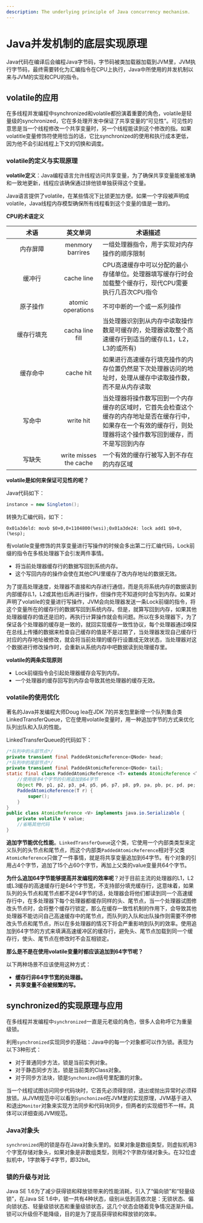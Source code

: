 ```yaml
---
description: The underlying principle of Java concurrency mechanism.
---
```


# Java并发机制的底层实现原理

Java代码在编译后会编程Java字节码，字节码被类加载器加载到JVM里，JVM执行字节码，最终需要转化为汇编指令在CPU上执行，Java中所使用的并发机制以来与JVM的实现和CPU的指令。

## volatile的应用

在多线程并发编程中synchronized和volatile都扮演着重要的角色，volatile是轻量级的synchronized，它在多处理开发中保证了共享变量的“可见性”。可见性的意思是当一个线程修改一个共享变量时，另一个线程能读到这个修改的指。如果volatitle变量修饰符使用恰当的话，它比synchronized的使用和执行成本更低，因为他不会引起线程上下文的切换和调度。

### volatile的定义与实现原理

**volatile定义**：Java编程语言允许线程访问共享变量，为了确保共享变量能被准确和一致地更新，线程应该确保通过排他锁单独获得这个变量。

Java语言提供了volatile，在某些情况下比锁更加方便。如果一个字段被声明成volatile，Java线程内存模型确保所有线程看到这个变量的值是一致的。

**CPU的术语定义**

<style>
table th:first-of-type { 
    width: 120px;
}
</style>

|    术语    |        英文单词        | 术语描述                                                     |
| :--------: | :--------------------: | ------------------------------------------------------------ |
|  内存屏障  |    menmory barrires    | 一组处理器指令，用于实现对内存操作的顺序限制                 |
|   缓冲行   |       cache line       | CPU高速缓存中可以分配的最小存储单位。处理器填写缓存行时会加载整个缓存行，现代CPU需要执行几百次CPU指令 |
|  原子操作  |   atomic operations    | 不可中断的一个或一系列操作                                   |
| 缓存行填充 |    cacha line fill     | 当处理器识别到从内存中读取操作数是可缓存的，处理器读取整个高速缓存行到适当的缓存(L1，L2，L3的或所有) |
|  缓存命中  |       cache hit        | 如果进行高速缓存行填充操作的内存位置仍然是下次处理器访问的地址时，处理从缓存中读取操作数，而不是从内存读取 |
|   写命中   |       write hit        | 当处理器将操作数写回到一个内存缓存的区域时，它首先会检查这个缓存的内存地址是否在缓存行中，如果存在一个有效的缓存行，则处理器将这个操作数写回到缓存，而不是写回到内存 |
|   写缺失   | write misses the cache | 一个有效的缓存行被写入到不存在的内存区域                     |

**volatile是如何来保证可见性的呢？**

Java代码如下：

```java
instance = new Singleton();
```

转换为汇编代码，如下：

```assembly
0x01a3deld: movb $0×0,0×1104800(%esi);0x01a3de24: lock add1 $0×0,(%esp);
```

有volatile变量修饰的共享变量进行写操作的时候会多出第二行汇编代码，Lock前缀的指令在多核处理器下会引发两件事情。

- 将当前处理器缓存行的数据写回到系统内存。
- 这个写回内存的操作会使在其他CPU里缓存了改内存地址的数据无效。

为了提高处理速度，处理器不直接和内存进行通信，而是先将系统内存的数据读到内部缓存(L1，L2或其他)后再进行操作，但操作完不知道何时会写到内存。如果对声明了volatile的变量进行写操作，JVM会向处理器发送一条Lock前缀的指令，将这个变量所在的缓存行的数据写回到系统内存。但是，就算写回到内存，如果其他处理器缓存的值还是旧的，再执行计算操作就会有问题。所以在多处理器下，为了保证各个处理器的缓存是一致的，就回实现缓存一致性协议，每个处理器通过嗅探在总线上传播的数据来检查自己缓存的值是不是过期了，当处理器发现自己缓存行对应的内存地址被修改，就会将当前处理的缓存行设置成无效状态，当处理器对这个数据进行修改操作时，会重新从系统内存中吧数据读到处理缓存里。

**volatile的两条实现原则**

- Lock前缀指令会引起处理器缓存会写到内存。
- 一个处理器的缓存回写到内存会导致其他处理器的缓存无效。

### volatile的使用优化

著名的Java并发编程大师Doug lea在JDK 7的并发包里新增一个队列集合类LinkedTransferQueue，它在使用volatile变量时，用一种追加字节的方式来优化队列出队和入队的性能。

LinkedTransferQueue的代码如下：

```java
/*队列中的头部节点*/
private transient final PaddedAtomicReference<QNode> head;
/*队列中的尾部节点*/
private transient final PaddedAtomicReference<QNode> tail;
static final class PaddedAtomicReference <T> extends AtomicReference <T> {
    //使用很多4个字节的引用追加到64字节
    Object P0, p1, p2, p3, p4, p5, p6, p7, p8, p9, pa, pb, pc, pd, pe;
    PaddedAtomicReference(T r) {
        super();
    }
}
public class AtomicReference <V> implements java.io.Serializable {
    private volatile V value;
    //省略其他代码
}
```

**追加字节能优化性能**。`LinkedTransferQueue`这个类，它使用一个内部类类型来定义队列的头节点和尾节点，而这个内部类`PaddedAtomicReference`相对于父类`AtomicReference`只做了一件事情，就是将共享变量追加到64字节。有个对象的引用占4个字节，追加了15个占60个字节，再加上父类的value变量共64个字节。

**为什么追加64字节能够提高并发编程的效率呢**？对于目前主流的处理器的L1，L2或L3缓存的高速缓存行是64个字节宽，不支持部分填充缓存行，这意味着，如果队列的头节点和尾节点都不足64字节的话，处理器会将他们都读到同一个高速缓存行中，在多处理器下每个处理器都缓存同样的头、尾节点，当一个处理器试图修改头节点时，会将整个缓存行锁定，那么在缓存一致性机制的作用下，会导致其他处理器不能访问自己高速缓存中的尾节点，而队列的入队和出队操作则需要不停修改头节点和尾节点，所以在多处理器的情况下将会严重影响到队列的效率。使用追加到64字节的方式来填满高速缓冲区的缓存行，避免头、尾节点加载到同一个缓存行，使头、尾节点在修改时不会互相锁定。

**那么是不是在使用volatile变量时都应该追加到64字节呢？**

以下两种场景不应该使用这种方式：

- **缓存行非64字节宽的处理器。**
- **共享变量不会被频繁的写。**

## synchronized的实现原理与应用

在多线程并发编程中`synchronized`一直是元老级的角色，很多人会称呼它为重量级锁。

利用`synchronized`实现同步的基础：Java中的每一个对象都可以作为锁。表现为以下3种形式：

- 对于普通同步方法，锁是当前实例对象。
- 对于静态同步方法，锁是当前类的Class对象。
- 对于同步方法块，锁是`Synchonized`括号里配置的对象。

当一个线程试图访问同步代码块时，它首先必须得到锁，退出或抛出异常时必须释放锁。从JVM规范中可以看到`Synchonized`在JVM里的实现原理，JVM基于进入和退出`Monitor`对象来实现方法同步和代码块同步，但两者的实现细节不一样。具体可以详细查阅JVM规范。

### Java对象头

`synchronized`用的锁是存在Java对象头里的。如果对象是数组类型，则虚拟机用3个字宽存储对象头，如果对象是非数组类型，则用2个字款存储对象头。在32位虚拟机中，1字款等于4字节，即32bit。

### 锁的升级与对比

Java SE 1.6为了减少获得锁和释放锁带来的性能消耗，引入了“偏向锁”和“轻量级锁”，在Java SE 1.6中，锁一共有4种状态，级别从低到高依次是：无锁状态、偏向锁状态、轻量级锁状态和重量级锁状态，这几个状态会随着竞争情况逐渐升级。锁可以升级但不能降级，目的是为了提高获得锁和释放锁的效率。

